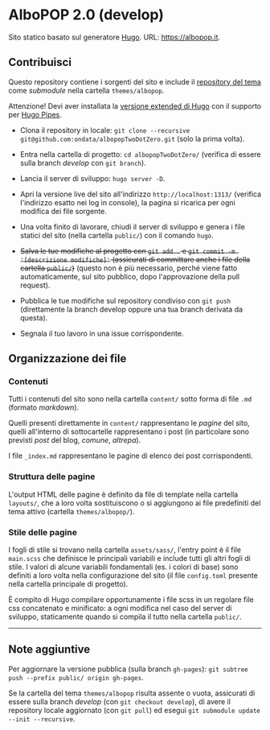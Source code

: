# AlboPOP 2.0 (develop)

Sito statico basato sul generatore [Hugo](https://gohugo.io/). URL: https://albopop.it.

## Contribuisci

Questo repository contiene i sorgenti del sito e include il [repository del tema](https://github.com/ondata/albopopTwoDotZero-theme/) come *submodule* nella cartella `themes/albopop`.

Attenzione! Devi aver installata la [versione extended di Hugo](https://github.com/gohugoio/hugo/releases)
con il supporto per [Hugo Pipes](https://gohugo.io/hugo-pipes/).

* Clona il repository in locale: `git clone --recursive git@github.com:ondata/albopopTwoDotZero.git` (solo la prima volta).

* Entra nella cartella di progetto: `cd albopopTwoDotZero/` (verifica di essere sulla branch *develop* con `git branch`).

* Lancia il server di sviluppo: `hugo server -D`.

* Apri la versione live del sito all'indirizzo `http://localhost:1313/` (verifica l'indirizzo esatto nei log in console), la pagina si ricarica per ogni modifica dei file sorgente.

* Una volta finito di lavorare, chiudi il server di sviluppo e genera i file statici del sito (nella cartella `public/`) con il comando `hugo`.

* ~~Salva le tue modifiche al progetto con `git add .` e `git commit -m '[descrizione modifiche]'` (assicurati di committare anche i file della cartella `public/`)~~ (questo non è più necessario, perché viene fatto automaticamente, sul sito pubblico, dopo l'approvazione della pull request).

* Pubblica le tue modifiche sul repository condiviso con `git push` (direttamente la branch develop oppure una tua branch derivata da questa).

* Segnala il tuo lavoro in una issue corrispondente.

## Organizzazione dei file

### Contenuti

Tutti i contenuti del sito sono nella cartella `content/` sotto forma di file `.md` (formato *markdown*).

Quelli presenti direttamente in `content/` rappresentano le *pagine* del sito, quelli all'interno di sottocartelle
rappresentano i post (in particolare sono previsti *post* del blog, *comune*, *altrepa*).

I file `_index.md` rappresentano le pagine di elenco dei post corrispondenti.

### Struttura delle pagine

L'output HTML delle pagine è definito da file di template nella cartella `layouts/`, che a loro volta sostituiscono o si aggiungono
ai file predefiniti del tema attivo (cartella `themes/albopop/`).

### Stile delle pagine

I fogli di stile si trovano nella cartella `assets/sass/`, l'entry point è il file `main.scss` che definisce le principali variabili
e include tutti gli altri fogli di stile. I valori di alcune variabili fondamentali (es. i colori di base) sono definiti a loro volta
nella configurazione del sito (il file `config.toml` presente nella cartella principale di progetto).

È compito di Hugo compilare opportunamente i file scss in un regolare file css concatenato e minificato:
a ogni modifica nel caso del server di sviluppo, staticamente quando si compila il tutto nella cartella `public/`.

---

## Note aggiuntive

Per aggiornare la versione pubblica (sulla branch `gh-pages`): `git subtree push --prefix public/ origin gh-pages`.

Se la cartella del tema `themes/albopop` risulta assente o vuota, assicurati di essere sulla branch *develop* (con `git checkout develop`),
di avere il repository locale aggiornato (con `git pull`) ed esegui `git submodule update --init --recursive`.
